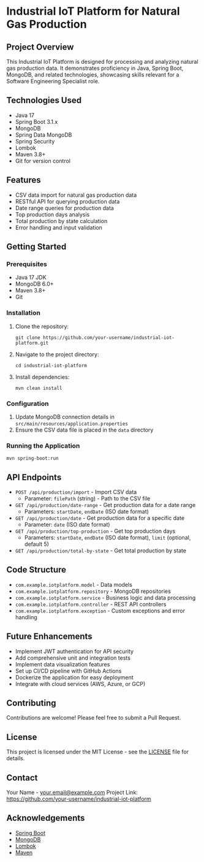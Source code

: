 # Industrial IoT Platform for Natural Gas Production

## Project Overview
This Industrial IoT Platform is designed for processing and analyzing natural gas production data. It demonstrates proficiency in Java, Spring Boot, MongoDB, and related technologies, showcasing skills relevant for a Software Engineering Specialist role.

## Technologies Used
- Java 17
- Spring Boot 3.1.x
- MongoDB
- Spring Data MongoDB
- Spring Security
- Lombok
- Maven 3.8+
- Git for version control

## Features
- CSV data import for natural gas production data
- RESTful API for querying production data
- Date range queries for production data
- Top production days analysis
- Total production by state calculation
- Error handling and input validation

## Getting Started

### Prerequisites
- Java 17 JDK
- MongoDB 6.0+
- Maven 3.8+
- Git

### Installation
1. Clone the repository:
   ```
   git clone https://github.com/your-username/industrial-iot-platform.git
   ```
2. Navigate to the project directory:
   ```
   cd industrial-iot-platform
   ```
3. Install dependencies:
   ```
   mvn clean install
   ```

### Configuration
1. Update MongoDB connection details in `src/main/resources/application.properties`
2. Ensure the CSV data file is placed in the `data` directory

### Running the Application
```
mvn spring-boot:run
```

## API Endpoints

- `POST /api/production/import` - Import CSV data
  - Parameter: `filePath` (string) - Path to the CSV file
- `GET /api/production/date-range` - Get production data for a date range
  - Parameters: `startDate`, `endDate` (ISO date format)
- `GET /api/production/date` - Get production data for a specific date
  - Parameter: `date` (ISO date format)
- `GET /api/production/top-production` - Get top production days
  - Parameters: `startDate`, `endDate` (ISO date format), `limit` (optional, default 5)
- `GET /api/production/total-by-state` - Get total production by state

## Code Structure
- `com.example.iotplatform.model` - Data models
- `com.example.iotplatform.repository` - MongoDB repositories
- `com.example.iotplatform.service` - Business logic and data processing
- `com.example.iotplatform.controller` - REST API controllers
- `com.example.iotplatform.exception` - Custom exceptions and error handling

## Future Enhancements
- Implement JWT authentication for API security
- Add comprehensive unit and integration tests
- Implement data visualization features
- Set up CI/CD pipeline with GitHub Actions
- Dockerize the application for easy deployment
- Integrate with cloud services (AWS, Azure, or GCP)

## Contributing
Contributions are welcome! Please feel free to submit a Pull Request.

## License
This project is licensed under the MIT License - see the [LICENSE](LICENSE) file for details.

## Contact
Your Name - your.email@example.com
Project Link: https://github.com/your-username/industrial-iot-platform

## Acknowledgements
- [Spring Boot](https://spring.io/projects/spring-boot)
- [MongoDB](https://www.mongodb.com/)
- [Lombok](https://projectlombok.org/)
- [Maven](https://maven.apache.org/)
